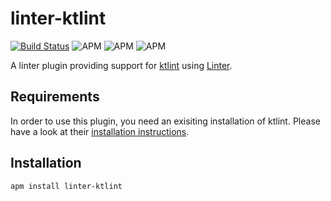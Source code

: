 # linter-ktlint

[![Build Status](https://travis-ci.com/kkopper/atom-linter-ktlint.svg?branch=master)](https://travis-ci.com/kkopper/atom-linter-ktlint)
![APM](https://img.shields.io/apm/v/linter-ktlint.svg)
![APM](https://img.shields.io/apm/dm/linter-ktlint.svg)
![APM](https://img.shields.io/apm/l/linter-ktlint.svg)

A linter plugin providing support for [ktlint](https://ktlint.github.io) using [Linter](https://github.com/AtomLinter/Linter).

## Requirements

In order to use this plugin, you need an exisiting installation of ktlint.
Please have a look at their [installation instructions](https://github.com/pinterest/ktlint#installation).

## Installation

```
apm install linter-ktlint
```
